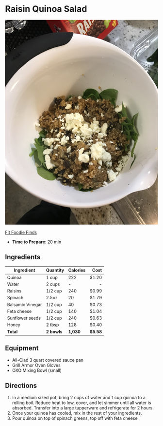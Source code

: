 # Raisin Quinoa Salad
![](https://raw.githubusercontent.com/bucktower/cookbook/master/photos/IMG_2512.JPG)

[Fit Foodie Finds](https://fitfoodiefinds.com/quinoa-goodness/)

- **Time to Prepare**: 20 min

## Ingredients
| Ingredient     | Quantity  | Calories |  Cost |
|----------------|-----------|----------|------:|
| Quinoa | 1 cup | 222     | $1.20     |
| Water          | 2 cups  | -       | -     |
| Raisins    | 1/2 cup         | 240      | $0.99     |
| Spinach       | 2.5oz         | 20        |     $1.79     |
| Balsamic Vinegar | 1/2 cup | 40 | $0.73 |
| Feta cheese | 1/2 cup | 140 | $1.04 |
| Sunflower seeds | 1/2 cup | 240 | $0.63 |
| Honey | 2 tbsp | 128 | $0.40 |
| **Total**      | **2 bowls**| **1,030**  | **$5.58** |

## Equipment
- All-Clad 3 quart covered sauce pan
- Grill Armor Oven Gloves
- OXO Mixing Bowl (small)

## Directions
1. In a medium sized pot, bring 2 cups of water and 1 cup quinoa to a rolling boil. Reduce heat to low, cover, and let simmer until all water is absorbed. Transfer into a large tupperware and refrigerate for 2 hours.
2. Once your quinoa has cooled, mix in the rest of your ingredients.
3. Pour quinoa on top of spinach greens, top off with feta cheese